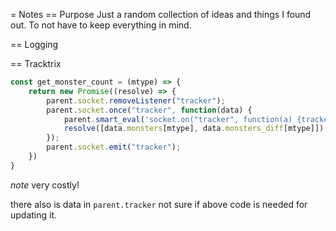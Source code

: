 = Notes
== Purpose
Just a random collection of ideas and things I found out. To not have to keep everything in mind.

== Logging


== Tracktrix

```js
const get_monster_count = (mtype) => {
    return new Promise((resolve) => {
        parent.socket.removeListener("tracker");
        parent.socket.once("tracker", function(data) {
            parent.smart_eval('socket.on("tracker", function(a) {tracker = a;render_tracker()})');
            resolve([data.monsters[mtype], data.monsters_diff[mtype]]);
        });
        parent.socket.emit("tracker");
    }) 
}
```

_note_ very costly!

there also is data in `parent.tracker` not sure if above code is needed for updating it.
